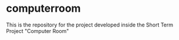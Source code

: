 # computerroom
This is the repository for the project developed inside the Short Term Project "Computer Room" 
